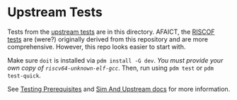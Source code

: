 # Upstream Tests

Tests from the [upstream tests](https://github.com/riscv-software-src/riscv-tests)
are in this directory. AFAICT, the [RISCOF tests](/tests/riscof/README.md)
are (were?) originally derived from this repository and are more comprehensive.
However, this repo looks easier to start with.

Make sure `doit` is installed via `pdm install -G dev`. _You must provide your
own copy of `riscv64-unknown-elf-gcc`_. Then, run using `pdm test` or
`pdm test-quick`.

See [Testing Prerequisites](https://sentinel-cpu.readthedocs.io/en/latest/development/testing.html#prerequisites)
and [Sim And Upstream docs](https://sentinel-cpu.readthedocs.io/en/latest/development/testing.html#sim-and-upstream)
for more information.
